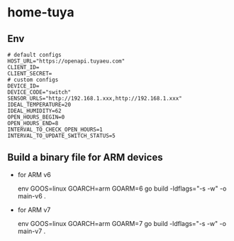 # home-tuya

## Env

    # default configs
    HOST_URL="https://openapi.tuyaeu.com"
    CLIENT_ID=
    CLIENT_SECRET=
    # custom configs
    DEVICE_ID=
    DEVICE_CODE="switch"
    SENSOR_URLS="http://192.168.1.xxx,http://192.168.1.xxx"
    IDEAL_TEMPERATURE=20
    IDEAL_HUMIDITY=62
    OPEN_HOURS_BEGIN=0
    OPEN_HOURS_END=8
    INTERVAL_TO_CHECK_OPEN_HOURS=1
    INTERVAL_TO_UPDATE_SWITCH_STATUS=5

## Build a binary file for ARM devices

- for ARM v6

  env GOOS=linux GOARCH=arm GOARM=6 go build -ldflags="-s -w" -o main-v6 .

- for ARM v7

  env GOOS=linux GOARCH=arm GOARM=7 go build -ldflags="-s -w" -o main-v7 .
